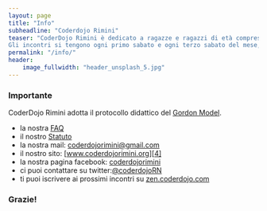 ```yaml
---
layout: page
title: "Info"
subheadline: "Coderdojo Rimini"
teaser: "CoderDojo Rimini è dedicato a ragazze e ragazzi di età compresa tra i 7 e 14 anni che vogliono imparare a programmare affiancati da informatici professionisti.
Gli incontri si tengono ogni primo sabato e ogni terzo sabato del mese, dalle 15:30 alle 17:30."
permalink: "/info/"
header:
    image_fullwidth: "header_unsplash_5.jpg"
---
```


### Importante

CoderDojo Rimini adotta il protocollo didattico del [Gordon Model][1].

* la nostra [FAQ][2]
* il nostro [Statuto][3]
* la nostra mail: coderdojorimini@gmail.com
* il nostro sito: [www.coderdojorimini.org][4]
* la nostra pagina facebook: [coderdojorimini][5]
* ci puoi contattare su twitter:[@coderdojoRN][6]
* ti puoi iscrivere ai prossimi incontri su [zen.coderdojo.com][7]


### Grazie!

 [1]: https://github.com/gordonway/coderDojoTools
 [2]: https://www.coderdojorimini.org/chi-siamo/domande-frequenti/
 [3]: https://coderdojo.com/reporting-governance/
 [4]: https://www.coderdojorimini.org
 [5]: https://www.facebook.com/coderdojorimini/
 [6]: https://twitter.com/coderdojoRN
 [7]: https://zen.coderdojo.com/dojos/it/emilia-romagna/rimini-province-of-rimini/rimini
